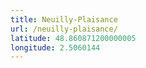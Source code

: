 ```yaml
---
title: Neuilly-Plaisance
url: /neuilly-plaisance/
latitude: 48.860871200000005
longitude: 2.5060144
---
```


